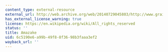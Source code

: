 ```yaml
---
content_type: external-resource
external_url: http://web.archive.org/web/20140729045803/http://www.grainaissance.com/recipes.html
has_external_license_warning: true
license: https://en.wikipedia.org/wiki/All_rights_reserved
status: ''
title: Amazake
uid: 6c5190e6-a99b-49f8-8f36-98b3faaa3ef2
wayback_url: ''
---
```

